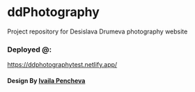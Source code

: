 # ddPhotography
Project repository for Desislava Drumeva photography website

### Deployed @:
https://ddphotographytest.netlify.app/

#### Design By [Ivaila Pencheva](https://www.linkedin.com/in/ivaila-pencheva-b6155b256/)
